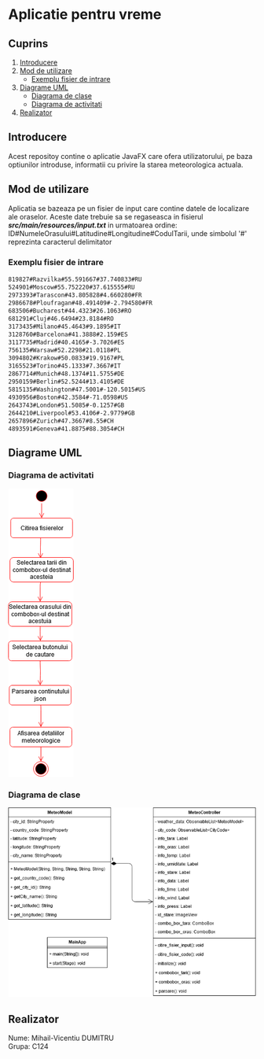 # Aplicatie pentru vreme


## Cuprins
1. [Introducere](#introducere)
2. [Mod de utilizare](#mod-de-utilizare)
    * [Exemplu fisier de intrare](#exemplu-fisier-de-intrare)
3. [Diagrame UML](#diagrame-uml)
    * [Diagrama de clase](#diagrama-de-clase)
    * [Diagrama de activitati](#diagrama-de-activitati)
4. [Realizator](#autor)

## Introducere
Acest repositoy contine o aplicatie JavaFX care ofera utilizatorului, pe baza optiunilor introduse, informatii cu privire la starea meteorologica actuala.

## Mod de utilizare
Aplicatia se bazeaza pe un fisier de input care contine datele de localizare ale oraselor.
Aceste date trebuie sa se regaseasca in fisierul **_src/main/resources/input.txt_** in urmatoarea ordine:
ID#NumeleOrasului#Latitudine#Longitudine#CodulTarii, unde simbolul '#' reprezinta caracterul delimitator

### Exemplu fisier de intrare
```
819827#Razvilka#55.591667#37.740833#RU
524901#Moscow#55.752220#37.615555#RU
2973393#Tarascon#43.805828#4.660280#FR
2986678#Ploufragan#48.491409#-2.794580#FR
683506#Bucharest#44.4323#26.1063#RO
681291#Cluj#46.6494#23.8184#RO
3173435#Milano#45.4643#9.1895#IT
3128760#Barcelona#41.3888#2.159#ES
3117735#Madrid#40.4165#-3.7026#ES
756135#Warsaw#52.2298#21.0118#PL
3094802#Krakow#50.0833#19.9167#PL
3165523#Torino#45.1333#7.3667#IT
2867714#Munich#48.1374#11.5755#DE
2950159#Berlin#52.5244#13.4105#DE
5815135#Washington#47.5001#-120.5015#US
4930956#Boston#42.3584#-71.0598#US
2643743#London#51.5085#-0.1257#GB
2644210#Liverpool#53.4106#-2.9779#GB
2657896#Zurich#47.3667#8.55#CH
4893591#Geneva#41.8875#88.3054#CH
```

## Diagrame UML

### Diagrama de activitati
![alt text](src/main/resources/diagrame_uml/diagrama_activitati.png)

### Diagrama de clase
![alt text](src/main/resources/diagrame_uml/diagrama_clase.png)

## Realizator
Nume:	Mihail-Vicentiu DUMITRU<br/>
Grupa:	C124
